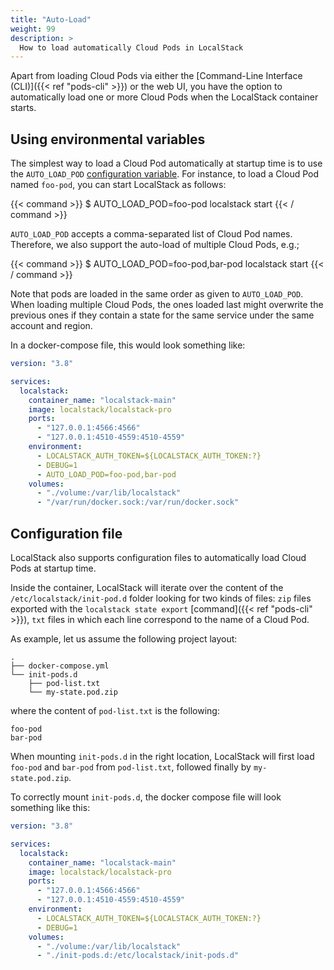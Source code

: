 ```yaml
---
title: "Auto-Load"
weight: 99
description: >
  How to load automatically Cloud Pods in LocalStack
---
```


Apart from loading Cloud Pods via either the [Command-Line Interface (CLI)]({{< ref "pods-cli" >}}) or the web UI, you have the option to automatically load one or more Cloud Pods when the LocalStack container starts.

## Using environmental variables

The simplest way to load a Cloud Pod automatically at startup time is to use the `AUTO_LOAD_POD` [configuration variable](https://docs.localstack.cloud/references/configuration/).
For instance, to load a Cloud Pod named `foo-pod`, you can start LocalStack as follows:

{{< command >}}
$ AUTO_LOAD_POD=foo-pod localstack start
{{< / command >}}

`AUTO_LOAD_POD` accepts a comma-separated list of Cloud Pod names. 
Therefore, we also support the auto-load of multiple Cloud Pods, e.g.;

{{< command >}}
$ AUTO_LOAD_POD=foo-pod,bar-pod localstack start
{{< / command >}}

Note that pods are loaded in the same order as given to `AUTO_LOAD_POD`.
When loading multiple Cloud Pods, the ones loaded last might overwrite the previous ones if they contain a state for the same service under the same account and region.

In a docker-compose file, this would look something like:
```yaml
version: "3.8"

services:
  localstack:
    container_name: "localstack-main"
    image: localstack/localstack-pro
    ports:
      - "127.0.0.1:4566:4566"
      - "127.0.0.1:4510-4559:4510-4559"
    environment:
      - LOCALSTACK_AUTH_TOKEN=${LOCALSTACK_AUTH_TOKEN:?}
      - DEBUG=1
      - AUTO_LOAD_POD=foo-pod,bar-pod
    volumes:
      - "./volume:/var/lib/localstack"
      - "/var/run/docker.sock:/var/run/docker.sock"
```

## Configuration file

LocalStack also supports configuration files to automatically load Cloud Pods at startup time.

Inside the container, LocalStack will iterate over the content of the `/etc/localstack/init-pod.d` folder looking for two kinds of files: 
`zip` files exported with the `localstack state export` [command]({{< ref "pods-cli" >}}), 
`txt` files in which each line correspond to the name of a Cloud Pod.

As example, let us assume the following project layout:

```console
.
├── docker-compose.yml
└── init-pods.d
    ├── pod-list.txt
    └── my-state.pod.zip
```

where the content of `pod-list.txt` is the following:

```text
foo-pod
bar-pod
```

When mounting `init-pods.d` in the right location, LocalStack will first load `foo-pod` and `bar-pod` from `pod-list.txt`, followed finally by `my-state.pod.zip`.

To correctly mount `init-pods.d`, the docker compose file will look something like this:

```yaml
version: "3.8"

services:
  localstack:
    container_name: "localstack-main"
    image: localstack/localstack-pro
    ports:
      - "127.0.0.1:4566:4566"
      - "127.0.0.1:4510-4559:4510-4559"
    environment:
      - LOCALSTACK_AUTH_TOKEN=${LOCALSTACK_AUTH_TOKEN:?}
      - DEBUG=1
    volumes:
      - "./volume:/var/lib/localstack"
      - "./init-pods.d:/etc/localstack/init-pods.d"
```
